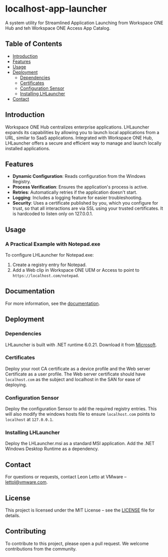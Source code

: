 # localhost-app-launcher

A system utility for Streamlined Application Launching from Workspace ONE Hub and teh Workspace ONE Access App Catalog.

## Table of Contents

- [Introduction](#introduction)
- [Features](#features)
- [Usage](#usage)
- [Deployment](#deployment)
  - [Dependencies](#dependencies)
  - [Certificates](#certificates)
  - [Configuration Sensor](#configuration-sensor)
  - [Installing LHLauncher](#installing-lhlauncher)
- [Contact](#contact)

## Introduction

Workspace ONE Hub centralizes enterprise applications. LHLauncher expands its capabilities by allowing you to launch local applications from a URL, similar to SaaS applications. Integrated with Workspace ONE Hub, LHLauncher offers a secure and efficient way to manage and launch locally installed applications.

## Features

- **Dynamic Configuration**: Reads configuration from the Windows Registry.
- **Process Verification**: Ensures the application's process is active.
- **Retries**: Automatically retries if the application doesn't start.
- **Logging**: Includes a logging feature for easier troubleshooting.
- **Security**: Uses a certificate published by you, which you configure for trust, so that all interactions are via SSL using your trusted certificates. It is hardcoded to listen only on 127.0.0.1.

## Usage

### A Practical Example with Notepad.exe

To configure LHLauncher for Notepad.exe:

1. Create a registry entry for Notepad.
2. Add a Web clip in Workspace ONE UEM or Access to point to `https://localhost.com/notepad`.

## Documentation

For more information, see the [documentation](Docs/Docs.md).

## Deployment

### Dependencies

LHLauncher is built with .NET runtime 6.0.21. Download it from [Microsoft](https://dotnet.microsoft.com/en-us/download/dotnet/thank-you/runtime-desktop-6.0.21-windows-x64-installer).

### Certificates

Deploy your root CA certificate as a device profile and the Web server Certificate as a user profile.
The Web server certificate should have `localhost.com` as the subject and localhost in the SAN for ease of deploying.

### Configuration Sensor

Deploy the configuration Sensor to add the required registry entries.
This will also modify the windows hosts file to ensure `localhost.com` points to `localhost` at `127.0.0.1`.

### Installing LHLauncher

Deploy the LHLauncher.msi as a standard MSI application. Add the .NET Windows Desktop Runtime as a dependency.

## Contact

For questions or requests, contact Leon Letto at VMware – [lettol@vmware.com](mailto:lettol@vmware.com).

## License

This project is licensed under the MIT License – see the [LICENSE](LICENSE) file for details.

## Contributing

To contribute to this project, please open a pull request. We welcome contributions from the community.
